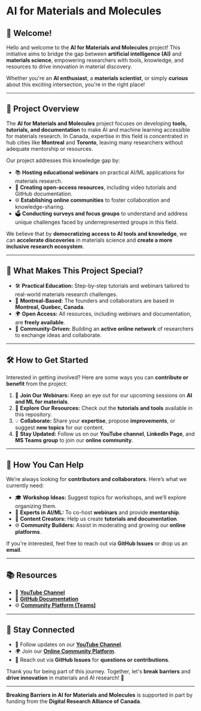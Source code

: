 
# **AI for Materials and Molecules**  

## 👋 **Welcome!**  

Hello and welcome to the **AI for Materials and Molecules** project! This initiative aims to bridge the gap between **artificial intelligence (AI)** and **materials science**, empowering researchers with tools, knowledge, and resources to drive innovation in material discovery.  

Whether you're an **AI enthusiast**, a **materials scientist**, or simply **curious** about this exciting intersection, you're in the right place!  

---

## 📝 **Project Overview**  

The **AI for Materials and Molecules** project focuses on developing **tools, tutorials, and documentation** to make AI and machine learning accessible for materials research. In Canada, expertise in this field is concentrated in hub cities like **Montreal** and **Toronto**, leaving many researchers without adequate mentorship or resources.  

Our project addresses this knowledge gap by:  

- 📚 **Hosting educational webinars** on practical AI/ML applications for materials research.  
- 🎥 **Creating open-access resources**, including video tutorials and GitHub documentation.  
- 🌐 **Establishing online communities** to foster collaboration and knowledge-sharing.  
- 🗳️ **Conducting surveys and focus groups** to understand and address unique challenges faced by underrepresented groups in this field.  

We believe that by **democratizing access to AI tools and knowledge**, we can **accelerate discoveries** in materials science and **create a more inclusive research ecosystem**.  

---

## 🚀 **What Makes This Project Special?**  

- 🛠️ **Practical Education:** Step-by-step tutorials and webinars tailored to real-world materials research challenges.  
- 📍 **Montreal-Based:** The founders and collaborators are based in **Montreal, Quebec, Canada**.  
- 🌍 **Open Access:** All resources, including webinars and documentation, are **freely available**.  
- 🤝 **Community-Driven:** Building an **active online network** of researchers to exchange ideas and collaborate.  

---

## 🛠️ **How to Get Started**  

Interested in getting involved? Here are some ways you can **contribute or benefit** from the project:  

1. 📅 **Join Our Webinars:** Keep an eye out for our upcoming sessions on **AI and ML for materials**.  
2. 📖 **Explore Our Resources:** Check out the **tutorials and tools** available in this repository.  
3. 💡 **Collaborate:** Share your **expertise**, propose **improvements**, or suggest **new topics** for our content.  
4. 🔔 **Stay Updated:** Follow us on our **YouTube channel**, **LinkedIn Page**, and **MS Teams group** to join our **online community**.  

---

## 🤝 **How You Can Help**  

We’re always looking for **contributors and collaborators**. Here’s what we currently need:  

- 🎓 **Workshop Ideas:** Suggest topics for workshops, and we’ll explore organizing them.  
- 🧠 **Experts in AI/ML:** To co-host **webinars** and provide **mentorship**.  
- 📝 **Content Creators:** Help us create **tutorials and documentation**.  
- 🌐 **Community Builders:** Assist in moderating and growing our **online platforms**.  

If you're interested, feel free to reach out via **GitHub Issues** or drop us an **email**.  

---

## 📚 **Resources**  

- 🎥 [**YouTube Channel**](#)  
- 📖 [**GitHub Documentation**](#)  
- 🌐 [**Community Platform (Teams)**](https://teams.microsoft.com/l/team/19%3ALAUUbmPCJgw2RdiqtAoxmNucTZ2yGyna842JsoFv1o01%40thread.tacv2/conversations?groupId=71c9537d-a99b-41cb-9f01-c0a84129ce92&tenantId=5569f185-d22f-4e13-9850-ce5b1abcd2e8)  

---

## 📢 **Stay Connected**  

- 🔗 Follow updates on our [**YouTube Channel**](#).  
- 🌍 Join our [**Online Community Platform**](#).  
- 💬 Reach out via **GitHub Issues** for **questions or contributions**.  

Thank you for being part of this journey. Together, let's **break barriers** and **drive innovation** in materials and AI research! 🚀  

---

**Breaking Barriers in AI for Materials and Molecules** is supported in part by funding from the **Digital Research Alliance of Canada**.  
